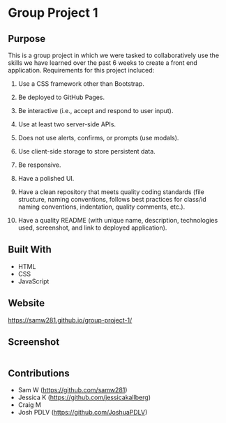 # Group Project 1

## Purpose

This is a group project in which we were tasked to collaboratively use the skills we have learned over the past 6 weeks to create a front end application. Requirements for this project incluced:

1. Use a CSS framework other than Bootstrap.

2. Be deployed to GitHub Pages.

3. Be interactive (i.e., accept and respond to user input).

4. Use at least two server-side APIs.

5. Does not use alerts, confirms, or prompts (use modals).

6. Use client-side storage to store persistent data.

7. Be responsive.

8. Have a polished UI.

9. Have a clean repository that meets quality coding standards (file structure, naming conventions, follows best practices for class/id naming conventions, indentation, quality comments, etc.).

10. Have a quality README (with unique name, description, technologies used, screenshot, and link to deployed application).

## Built With

* HTML
* CSS
* JavaScript

## Website

https://samw281.github.io/group-project-1/

## Screenshot
![]()

## Contributions

* Sam W (https://github.com/samw281)
* Jessica K (https://github.com/jessicakallberg)
* Craig M
* Josh PDLV (https://github.com/JoshuaPDLV)